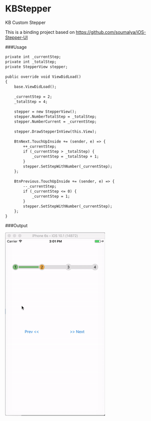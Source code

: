 # KBStepper

KB Custom Stepper

This is a binding project based on https://github.com/soumalya/iOS-Stepper-UI

###Usage

```
private int _currentStep;
private int _totalStep;
private StepperView stepper;

public override void ViewDidLoad()
{
	base.ViewDidLoad();

	_currentStep = 2;
	_totalStep = 4;

	stepper = new StepperView();
	stepper.NumberTotalStep = _totalStep;
	stepper.NumberCurrent = _currentStep;

	stepper.DrawStepperInView(this.View);

	BtnNext.TouchUpInside += (sender, e) => {
		++_currentStep;
		if (_currentStep > _totalStep) {
			_currentStep = _totalStep + 1;
		}
		stepper.SetStepWithNumber(_currentStep);
	};

	BtnPrevious.TouchUpInside += (sender, e) => {
		--_currentStep;
		if (_currentStep <= 0) {
			_currentStep = 1;
		}
		stepper.SetStepWithNumber(_currentStep);
	};
}
```

###Output 

![](https://github.com/guntidheerajkumar/KBStepper/blob/master/Output.gif)
